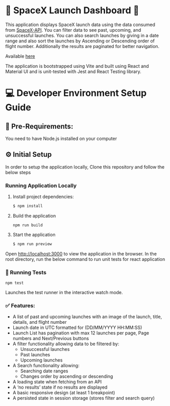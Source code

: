 # :rocket: SpaceX Launch Dashboard :rocket:
This application displays SpaceX launch data using the data consumed from [SpaceX-API](https://github.com/r-spacex/SpaceX-API). You can filter data to see past, upcoming, and unsuccessful launches. You can also search launches by giving in a date range and also sort the launches by Ascending or Descending order of flight number. Additionally the results are paginated for better navigation.

Available [here](https://h9y8y7.csb.app/)

The application is bootstrapped using Vite and built using React and Material UI and is unit-tested with Jest and React Testing library.


# 💻  Developer Environment Setup Guide

## 📔 Pre-Requirements:

You need to have Node.js installed on your computer

## ⚙️ Initial Setup


In order to setup the application locally, Clone this repository and follow the below steps

### Running Application Locally

1. Install project dependencies:

    ```bash
    $ npm install
    ```
2. Build the application

    `npm run build`

3. Start the application
   
    ```bash
    $ npm run preview
    ```


Open [http://localhost:3000](http://localhost:3000) to view the application in the browser.
In the root directory, run the below command to run unit tests for react application

### 🏃 Running Tests

   `npm test`

Launches the test runner in the interactive watch mode.

### ✅ Features:
- A list of past and upcoming launches with an image of the launch, title, details, and flight number
- Launch date in UTC formatted for (DD/MM/YYYY HH:MM:SS)
- Launch List has pagination with max 12 launches per page, Page numbers and Next/Previous buttons
- A filter functionality allowing data to be filtered by:
  - Unsuccessful launches
  - Past launches
  - Upcoming launches
- A Search functionality allowing:
  - Searching date ranges
  - Changes order by ascending or descending
- A loading state when fetching from an API
- A ‘no results’ state if no results are displayed
- A basic responsive design (at least 1 breakpoint)
- A persisted state in session storage (stores filter and search query)
